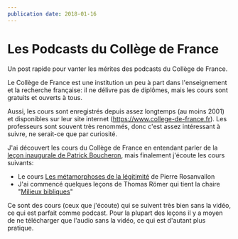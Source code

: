 ```yaml
---
publication date: 2018-01-16
---
```


# Les Podcasts du Collège de France

Un post rapide pour vanter les mérites des podcasts du Collège de France.

Le Collège de France est une institution un peu à part dans l'enseignement et la recherche française: il ne délivre pas de diplômes, mais les cours sont gratuits et ouverts à tous.

Aussi, les cours sont enregistrés depuis assez longtemps (au moins 2001) et disponibles sur leur site internet (<https://www.college-de-france.fr>). Les professeurs sont souvent très renommés, donc c'est assez intéressant à suivre, ne serait-ce que par curiosité.

J'ai découvert les cours du Collège de France en entendant parler de la [leçon inaugurale de Patrick Boucheron](https://www.college-de-france.fr/site/patrick-boucheron/inaugural-lecture-2015-12-17-18h00.htm),
mais finalement j'écoute les cours suivants:

- Le cours [Les métamorphoses de la légitimité](https://www.college-de-france.fr/site/pierre-rosanvallon/course-2007-2008.htm) de Pierre Rosanvallon
- J'ai commencé quelques leçons de Thomas Römer qui tient la chaire "[Milieux bibliques](https://www.college-de-france.fr/site/thomas-romer/_course.htm)"

Ce sont des cours (ceux que j'écoute) qui se suivent très bien sans la vidéo, ce qui est parfait comme podcast. Pour la plupart des leçons il y a moyen de ne télécharger que l'audio sans la vidéo, ce qui est d'autant plus pratique.
